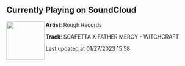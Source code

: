 ## Currently Playing on SoundCloud

[<img align="left" width="100" src="https://i1.sndcdn.com/artworks-QBiY244j0A5GyJYs-Gv7hRA-t500x500.jpg">](https://soundcloud.com/rough-records316/scafetta-x-father-mercy-witchcraft)

**Artist**: Rough Records 

**Track**: SCAFETTA X FATHER MERCY - WITCHCRAFT

Last updated at 01/27/2023 15:58
